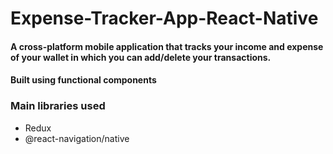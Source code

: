 # Expense-Tracker-App-React-Native

#### A cross-platform mobile application that tracks your income and expense of your wallet in which you can add/delete your transactions.

#### Built using functional components

### Main libraries used
* Redux
* @react-navigation/native




